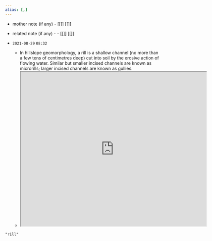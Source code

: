 ```yaml
---
alias: [,]
---
```

- mother note (if any)
		- [[]] [[]]
- related note (if any) -
		- [[]] [[]]


- `2021-08-29`  `08:32`
	- In hillslope geomorphology, a rill is a shallow channel (no more than a few tens of centimetres deep) cut into soil by the erosive action of flowing water. Similar but smaller incised channels are known as microrills; larger incised channels are known as gullies. 
	- <iframe src="https://en.wikipedia.org/wiki/Rill" width="600" height="500" ></iframe>

```query
"rill"
```